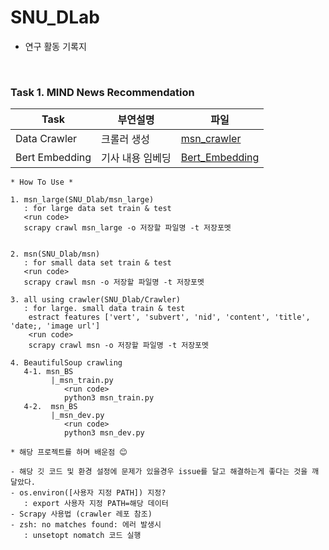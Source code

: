 # SNU_DLab

* 연구 활동 기록지 

<br>

### Task 1. MIND News Recommendation

| Task |  부연설명 | 파일  |
|------|---------|------------------|
| Data Crawler | 크롤러 생성 | [msn_crawler](SNU_Dlab/msn) |
| Bert Embedding | 기사 내용 임베딩 | [Bert_Embedding](SNU_Dlab/Bert_Embedding) |


```
* How To Use *

1. msn_large(SNU_Dlab/msn_large)
   : for large data set train & test
   <run code>
   scrapy crawl msn_large -o 저장할 파일명 -t 저장포멧


2. msn(SNU_Dlab/msn)
   : for small data set train & test
   <run code>
   scrapy crawl msn -o 저장할 파일명 -t 저장포멧

3. all using crawler(SNU_Dlab/Crawler)
   : for large. small data train & test
    estract features ['vert', 'subvert', 'nid', 'content', 'title', 'date;, 'image url']
    <run code>
    scrapy crawl msn -o 저장할 파일명 -t 저장포멧

4. BeautifulSoup crawling
   4-1. msn_BS 
         |_msn_train.py 
            <run code>
            python3 msn_train.py
   4-2.  msn_BS 
         |_msn_dev.py 
            <run code>
            python3 msn_dev.py 
```


```
* 해당 프로젝트를 하며 배운점 😊

- 해당 깃 코드 및 환경 설정에 문제가 있을경우 issue를 달고 해결하는게 좋다는 것을 깨달았다.
- os.environ([사용자 지정 PATH]) 지정? 
   : export 사용자 지정 PATH=해당 데이터 
- Scrapy 사용법 (crawler 레포 참조)
- zsh: no matches found: 에러 발생시 
   : unsetopt nomatch 코드 실행 

```

<br>
